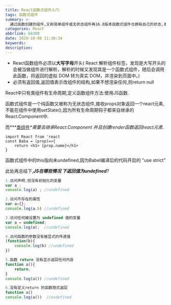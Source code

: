 ```yaml
---
title: React函数式组件入门
tags: 函数式组件
summary: >-
  通过函数创建的组件,又称简单组件或无状态组件再16.8版本函数式组件也拥有自己的状态,本质上说就是一个JS函数,React中事件处理函数中的this默认不指向组件实例
categories: React
abbrlink: 64380
date: 2020-10-08 11:30:34
keywords:
description:
---
```


- React函数组件必须以**大写字母**开头( React 解析组件标签，发现是大写开头的会被当做组件进行解析，解析的时候又发现其是一个函数式组件，随后会调用此函数，将返回的虚拟 DOM 转为真实 DOM，并渲染到页面中。)
- 必须有返回值,返回值表示改组件的结构,如果不想渲染任何,则return null

React中只有类组件有生命周期,定义函数组件方法:使用JS函数.

函数式组件是一个纯函数又被称为无状态组件,接收props对象返回一个react元素,不能在组件中使用setState(),因为所有生命周期钩子都来自继承的React.Component中.

而***[类组件](https://react.docschina.org/docs/react-without-es6.html)***需要去*继承React.Component 并且创建render函数返回react元素*.

```
import React from 'react
const Baba = (prop)=>{
    return <h1> {prop.name}</h1>
}
```

函数式组件中的this指向未undefined,因为Babel编译后的代码开启的 "use strict"



此处再总结下,***JS在哪些情况 下返回值为undefined***?

```javascript
1.访问声明,但没有初始化的变量
var a ;
console.log(a) ; //undefined

2.访问不存在的属性
var a={};
console.log(a.b) //undefined

3.访问任何被设置为 undefined 值的变量
var a = undefined;
console.log(a);  //undefined 

4.访问函数的参数没有被显式的传递值
(function(b){
    console.log(b) //undefined
})

5.函数 return 没有显示返回任何内容
function a(){
    return;
}
console.log(a()) //undefined

6.没有定义return 的函数隐式返回
function a()
console.log(a())  //undefined

```

